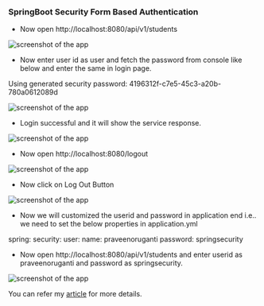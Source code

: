 ### SpringBoot Security Form Based Authentication

- Now open http://localhost:8080/api/v1/students

![screenshot of the app](https://raw.githubusercontent.com/praveenoruganti/praveenoruganti-springboot-security/master/1_Form_Based_Authentication/src/main/resources/images/login.PNG "Login")

- Now enter user id as user and fetch the password from console like below and enter the same in login page.

Using generated security password: 4196312f-c7e5-45c3-a20b-780a0612089d


![screenshot of the app](https://raw.githubusercontent.com/praveenoruganti/praveenoruganti-springboot-security/master/1_Form_Based_Authentication/src/main/resources/images/login1.PNG "Login1")

- Login successful and it will show the service response.


![screenshot of the app](https://raw.githubusercontent.com/praveenoruganti/praveenoruganti-springboot-security/master/1_Form_Based_Authentication/src/main/resources/images/response1.PNG "Response1")


- Now open http://localhost:8080/logout

![screenshot of the app](https://raw.githubusercontent.com/praveenoruganti/praveenoruganti-springboot-security/master/1_Form_Based_Authentication/src/main/resources/images/logout.PNG "Logout")

- Now click on Log Out Button

![screenshot of the app](https://raw.githubusercontent.com/praveenoruganti/praveenoruganti-springboot-security/master/1_Form_Based_Authentication/src/main/resources/images/logout1.PNG "Logout1")

- Now we will customized the userid and password in application end i.e.. we need to set the below properties in application.yml

spring:
  security:
    user:
      name: praveenoruganti
      password: springsecurity
      
- Now open http://localhost:8080/api/v1/students and enter userid as praveenoruganti and password as springsecurity.


![screenshot of the app](https://raw.githubusercontent.com/praveenoruganti/praveenoruganti-springboot-security/master/1_Form_Based_Authentication/src/main/resources/images/customizedlogin.PNG "Logout1")


You can refer my [article](https://praveenorugantitech.blogspot.com/2019/05/spring-security-form-based.html) for more details. 



